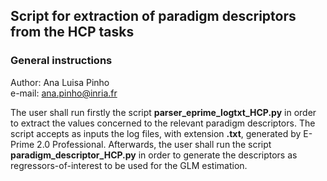 ## Script for extraction of paradigm descriptors from the HCP tasks  

### General instructions  

Author: Ana Luisa Pinho  
e-mail: ana.pinho@inria.fr  

The user shall run firstly the script __parser_eprime_logtxt_HCP.py__ in order to extract the values concerned to the relevant paradigm descriptors. The script accepts as inputs the log files, with extension __.txt__, generated by E-Prime 2.0 Professional. Afterwards, the user shall run the script __paradigm_descriptor_HCP.py__ in order to generate the descriptors as regressors-of-interest to be used for the GLM estimation.
